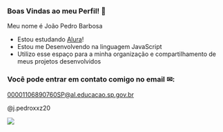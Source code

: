 ### Boas Vindas ao meu Perfil! 👋

Meu nome é João Pedro Barbosa

- Estou estudando [Alura](https://cursos.alura.com.br/dashboard)!
- Estou me Desenvolvendo na linguagem JavaScript
- Utilizo esse espaço para a minha organização e compartilhamento de meus projetos desenvolvidos

### Você pode entrar em contato comigo no email ✉:

00001106890760SP@al.educacao.sp.gov.br

@j.pedroxxz20

![](https://media.giphy.com/media/v1.Y2lkPTc5MGI3NjExcjI0ZzA4bWdubXVsczg1Zm9mZTQ4OXY2b20xZGV1eXIyM2pkaXl2eiZlcD12MV9naWZzX3NlYXJjaCZjdD1n/3o6gHc1RjkqM4Z9oiY/giphy.gif)

